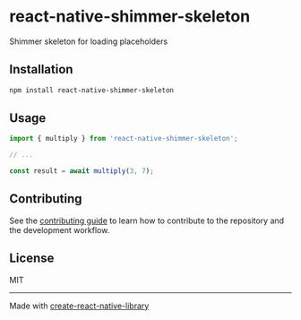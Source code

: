 # react-native-shimmer-skeleton

Shimmer skeleton for loading placeholders

## Installation

```sh
npm install react-native-shimmer-skeleton
```

## Usage


```js
import { multiply } from 'react-native-shimmer-skeleton';

// ...

const result = await multiply(3, 7);
```


## Contributing

See the [contributing guide](CONTRIBUTING.md) to learn how to contribute to the repository and the development workflow.

## License

MIT

---

Made with [create-react-native-library](https://github.com/callstack/react-native-builder-bob)
